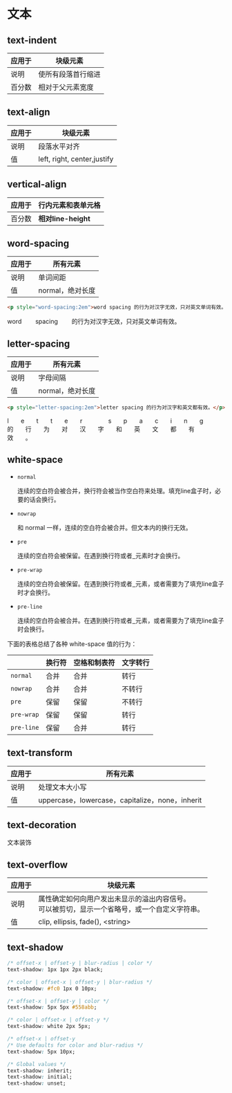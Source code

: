 # 文本

## text-indent

| 应用于 | 块级元素           |
| ------ | ------------------ |
| 说明   | 使所有段落首行缩进 |
| 百分数 | 相对于父元素宽度   |

## text-align

| 应用于 | 块级元素                    |
| ------ | --------------------------- |
| 说明   | 段落水平对齐                |
| 值     | left, right, center,justify |

## vertical-align

| 应用于 | 行内元素和表单元格  |
| ------ | ------------------- |
| 百分数 | **相对line-height** |

## word-spacing

| 应用于 | 所有元素         |
| ------ | ---------------- |
| 说明   | 单词间距         |
| 值     | normal，绝对长度 |

```html
<p style="word-spacing:2em">word spacing 的行为对汉字无效，只对英文单词有效。</p>
```

<p style="word-spacing:2em">word spacing 的行为对汉字无效，只对英文单词有效。</p>

## letter-spacing

| 应用于 | 所有元素         |
| ------ | ---------------- |
| 说明   | 字母间隔         |
| 值     | normal，绝对长度 |

```html
<p style="letter-spacing:2em">letter spacing 的行为对汉字和英文都有效。</p>
```

<p style="letter-spacing:2em">letter spacing 的行为对汉字和英文都有效。</p>

## white-space

- `normal`

  连续的空白符会被合并，换行符会被当作空白符来处理。填充line盒子时，必要的话会换行。

- `nowrap`

  和 normal 一样，连续的空白符会被合并。但文本内的换行无效。

- `pre`

  连续的空白符会被保留。在遇到换行符或者[` `](https://developer.mozilla.org/zh-CN/docs/Web/HTML/Element/br)元素时才会换行。 

- `pre-wrap`

  连续的空白符会被保留。在遇到换行符或者[` `](https://developer.mozilla.org/zh-CN/docs/Web/HTML/Element/br)元素，或者需要为了填充line盒子时才会换行。

- `pre-line`

  连续的空白符会被合并。在遇到换行符或者[` `](https://developer.mozilla.org/zh-CN/docs/Web/HTML/Element/br)元素，或者需要为了填充line盒子时会换行。

下面的表格总结了各种 white-space 值的行为：

|            | 换行符 | 空格和制表符 | 文字转行 |
| ---------- | ------ | ------------ | -------- |
| `normal`   | 合并   | 合并         | 转行     |
| `nowrap`   | 合并   | 合并         | 不转行   |
| `pre`      | 保留   | 保留         | 不转行   |
| `pre-wrap` | 保留   | 保留         | 转行     |
| `pre-line` | 保留   | 合并         | 转行     |

## text-transform

| 应用于 | 所有元素                                        |
| ------ | ----------------------------------------------- |
| 说明   | 处理文本大小写                                  |
| 值     | uppercase，lowercase，capitalize，none，inherit |

## text-decoration

文本装饰

## text-overflow

| 应用于 | 块级元素                                                     |
| ------ | ------------------------------------------------------------ |
| 说明   | 属性确定如何向用户发出未显示的溢出内容信号。<br/>可以被剪切，显示一个省略号，或一个自定义字符串。 |
| 值     | clip, ellipsis, fade(), \<string\>                           |

## text-shadow

```css
/* offset-x | offset-y | blur-radius | color */
text-shadow: 1px 1px 2px black; 

/* color | offset-x | offset-y | blur-radius */
text-shadow: #fc0 1px 0 10px; 

/* offset-x | offset-y | color */
text-shadow: 5px 5px #558abb;

/* color | offset-x | offset-y */
text-shadow: white 2px 5px;

/* offset-x | offset-y
/* Use defaults for color and blur-radius */
text-shadow: 5px 10px;

/* Global values */
text-shadow: inherit;
text-shadow: initial;
text-shadow: unset;
```

